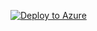 [![Deploy to Azure](https://aka.ms/deploytoazurebutton)](
  https://portal.azure.com/#create/Microsoft.Template/uri/https://raw.githubusercontent.com/brunofreitas-br/PurviewDLP-ApprovalsWithFlow/refs/heads/main/quarantinerelease.zip
)
